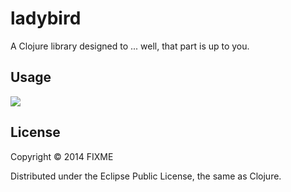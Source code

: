 # ladybird

A Clojure library designed to ... well, that part is up to you.

## Usage

![](https://clojars.org/coders-at-work/ladybird/latest-version.svg)

## License

Copyright © 2014 FIXME

Distributed under the Eclipse Public License, the same as Clojure.
